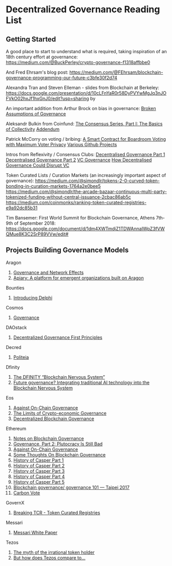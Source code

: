 # Decentralized Governance Reading List

## Getting Started

A good place to start to understand what is required, taking inspiration of an 18th century effort at governance:
https://medium.com/@BuckPerley/crypto-governance-f1318affbbe0

And Fred Ehrsam's blog post:
https://medium.com/@FEhrsam/blockchain-governance-programming-our-future-c3bfe30f2d74

Alexandra Tran and Steven Elleman - slides from Blockchain at Berkeley:
https://docs.google.com/presentation/d/10cLFnYaR0r58DyPVYwMgJq3nJOFVkO02hxJf1hxGnJ0/edit?usp=sharing
by 

An important addition from Arthur Brock on bias in governance:
[Broken Assumptions of Governance](https://medium.com/metacurrency-project/broken-assumptions-of-governance-63cc946ccc6c)

Aleksandr Bulkin from Coinfund:
[The Consensus Series, Part I: The Basics of Collectivity](https://blog.coinfund.io/the-consensus-series-part-i-the-basics-of-collectivity-a11d76ff4d5d)
[Addendum](https://buzzrobot.com/consensus-series-addendum-1-what-do-the-robots-want-729349014aee)

Patrick McCorry on voting / bribing:
[A Smart Contract for Boardroom Voting with Maximum Voter Privacy](https://eprint.iacr.org/2017/110.pdf)
[Various Github Projects](https://github.com/stonecoldpat)

Intros from Reflexivity / Consensus Clubs:
[Decentralised Governance Part 1](https://medium.com/@reflexivity/decentralized-governance-part-1-defining-the-problem-6ea653f04f3f)
[Decentralised Governance Part 2](https://medium.com/@reflexivity/decentralized-governance-part-2-governance-and-ai-kitties-7e10f3bc3f66)
[VC Governance](https://medium.com/@reflexivity/governance-is-the-killer-app-of-the-vc-platform-10daef41c334)
[How Decentralised Governance Could Disrupt VC](https://medium.com/@consensusclubs/the-disruption-of-vc-606139b1c243)

Token Curated Lists / Curation Markets (an increasingly important aspect of governance):
https://medium.com/@simondlr/tokens-2-0-curved-token-bonding-in-curation-markets-1764a2e0bee5
https://medium.com/@simondlr/the-arcade-bazaar-continuous-multi-party-tokenized-funding-without-central-issuance-2cbac86ab5c
https://medium.com/coinmonks/ranking-token-curated-registries-e9a92dc85b31

Tim Bansemer: First World Summit for Blockchain Governance, Athens 7th-9th of September 2018:
https://docs.google.com/document/d/1dm4XWTmdjZ1TDWAnnaIWpZ3fVWQMue8K3C2SrP89VVw/edit#


## Projects Building Governance Models

Aragon
1.  [Governance and Network Effects](https://blog.aragon.one/thoughts-on-governance-and-network-effects-f40fda3e3f98)
1.  [Apiary: A platform for emergent organizations built on Aragon](https://docs.google.com/document/d/1vYGoOpeZI7FxBrc6J8GRyIOcq0BuGs8uW8WIsDcFkZc/edit#heading=h.yso64vn6byqg)

Bounties
1.  [Introducing Delphi](https://www.reddit.com/r/ethereum/comments/7kmogz/introducing_delphi_a_generalized_mechanism_for/)

Cosmos
1.  [Governance](https://github.com/cosmos/cosmos/blob/master/GOVERNANCE_DOC.md)

DAOstack
1.  [Decentralized Governance First Principles](https://medium.com/daostack/decentralized-governance-first-principles-1fc6eaa492ed)

Decred
1.  [Politeia](https://github.com/decred/politeia/)

Dfinity
1.  [The DFINITY “Blockchain Nervous System”](https://medium.com/dfinity/the-dfinity-blockchain-nervous-system-a5dd1783288e)
1.  [Future governance? Integrating traditional AI technology into the Blockchain Nervous System](https://medium.com/dfinity/future-governance-integrating-traditional-ai-technology-into-the-blockchain-nervous-system-825ababf9d9)

Eos
1.  [Against On-Chain Governance](https://medium.com/@bytemaster/the-limits-of-crypto-economic-governance-9362b8d1d5aa)
1.  [The Limits of Crypto-economic Governance](https://medium.com/@bytemaster/the-limits-of-crypto-economic-governance-9362b8d1d5aa)
1.  [Decentralized Blockchain Governance](https://medium.com/@bytemaster/decentralized-blockchain-governance-743f0273bf5a)

Ethereum
1.  [Notes on Blockchain Governance](https://vitalik.ca/general/2017/12/17/voting.html)
1.  [Governance, Part 2: Plutocracy Is Still Bad](https://vitalik.ca/general/2018/03/28/plutocracy.html)
1.  [Against On-Chain Governance](https://medium.com/@Vlad_Zamfir/against-on-chain-governance-a4ceacd040ca)
1.  [Some Thoughts On Blockchain Governance](https://medium.com/@Vlad_Zamfir/some-thoughts-on-blockchain-governance-4b88e63d4e64)
1.  [History of Casper Part 1](https://medium.com/@Vlad_Zamfir/the-history-of-casper-part-1-59233819c9a9)
1.  [History of Casper Part 2](https://medium.com/@Vlad_Zamfir/the-history-of-casper-chapter-2-8e09b9d3b780)
1.  [History of Casper Part 3](https://medium.com/@Vlad_Zamfir/the-history-of-casper-chapter-3-70fefb1182fc)
1.  [History of Casper Part 4](https://medium.com/@Vlad_Zamfir/the-history-of-casper-chapter-4-3855638b5f0e)
1.  [History of Casper Part 5](https://medium.com/@Vlad_Zamfir/the-history-of-casper-chapter-5-8652959cef58)
1.  [Blockchain governance/ governance 101 — Taipei 2017](https://youtu.be/9RtSod8EXn4?t=9184)
1.  [Carbon Vote](http://carbonvote.com/)

GovernX
1.  [Breaking TCR - Token Curated Registries](https://www.youtube.com/watch?v=jU1jtGf2i8I)

Messari
1.  [Messari White Paper](https://messari.io/tcr/whitepaper.pdf)

Tezos
1.  [The myth of the irrational token holder](https://medium.com/@kathleenbreit/the-myth-of-the-irrational-token-holder-c12438709afd)
1.  [But how does Tezos compare to...](https://medium.com/@kathleenbreit/but-how-does-tezos-compare-to-19bb69efe659)

